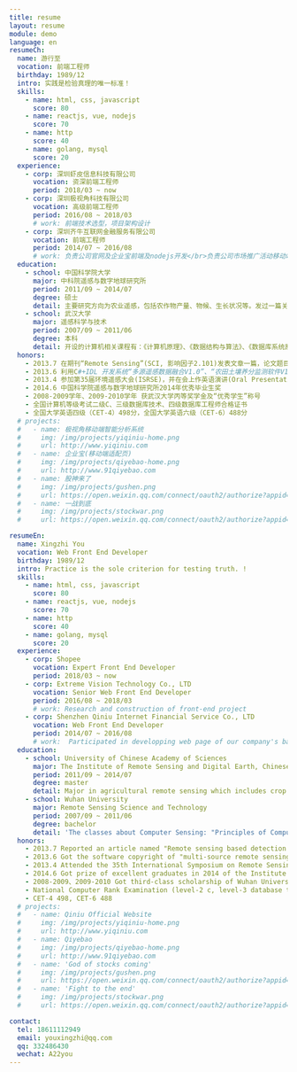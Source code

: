 ```yaml
---
title: resume
layout: resume
module: demo
language: en
resumeCh:
  name: 游行至
  vocation: 前端工程师
  birthday: 1989/12
  intro: 实践是检验真理的唯一标准！
  skills:
    - name: html, css, javascript
      score: 80
    - name: reactjs, vue, nodejs
      score: 70
    - name: http
      score: 40
    - name: golang, mysql
      score: 20
  experience:
    - corp: 深圳虾皮信息科技有限公司
      vocation: 资深前端工程师
      period: 2018/03 ~ now
    - corp: 深圳极视角科技有限公司
      vocation: 高级前端工程师
      period: 2016/08 ~ 2018/03
      # work: 前端技术选型，项目架构设计
    - corp: 深圳齐牛互联网金融服务有限公司
      vocation: 前端工程师
      period: 2014/07 ~ 2016/08
      # work: 负责公司官网及企业宝前端及nodejs开发</br>负责公司市场推广活动移动端开发，微信网页开发
  education:
    - school: 中国科学院大学
      major: 中科院遥感与数字地球研究所
      period: 2011/09 ~ 2014/07
      degree: 硕士
      detail: 主要研究方向为农业遥感，包括农作物产量、物候、生长状况等。发过一篇关于农作物物候的英文文章，被Remote Sensing收录，SCI影响力因子>2.0，毕业论文是关于多源遥感图像融合。
    - school: 武汉大学
      major: 遥感科学与技术
      period: 2007/09 ~ 2011/06
      degree: 本科
      detail: 开设的计算机相关课程有：《计算机原理》、《数据结构与算法》、《数据库系统原理》、《C++面向对象程序设计》等。
  honors:
    - 2013.7 在期刊“Remote Sensing”(SCI, 影响因子2.101)发表文章一篇，论文题目为“Remote sensing based detection of crop phenology for agricultural zones in China using a new threshold method”
    - 2013.6 利用C#+IDL 开发系统“多源遥感数据融合V1.0”、“农田土壤养分监测软件V1.0”，并申请软件著作权
    - 2013.4 参加第35届环境遥感大会(ISRSE)，并在会上作英语演讲(Oral Presentation)
    - 2014.6 中国科学院遥感与数字地球研究所2014年优秀毕业生奖
    - 2008-2009学年、2009-2010学年 获武汉大学丙等奖学金及“优秀学生”称号
    - 全国计算机等级考试二级C、三级数据库技术、四级数据库工程师合格证书
    - 全国大学英语四级（CET-4）498分，全国大学英语六级（CET-6）488分
  # projects:
  #   - name: 极视角移动端智能分析系统
  #     img: /img/projects/yiqiniu-home.png
  #     url: http://www.yiqiniu.com
  #   - name: 企业宝(移动端适配页)
  #     img: /img/projects/qiyebao-home.png
  #     url: http://www.91qiyebao.com
  #   - name: 股神来了
  #     img: /img/projects/gushen.png
  #     url: https://open.weixin.qq.com/connect/oauth2/authorize?appid=wx2f89bc3e1a10e265&redirect_uri=https://api.yiqiniu.com/gs_api/entryType&response_type=code&scope=snsapi_base&state=base#wechat_redirect
  #   - name: 一战到底
  #     img: /img/projects/stockwar.png
  #     url: https://open.weixin.qq.com/connect/oauth2/authorize?appid=wx2f89bc3e1a10e265&redirect_uri=https://api.yiqiniu.com/fight_api/fight_entry_type&response_type=code&scope=snsapi_base&state=base#wechat_redirect

resumeEn:
  name: Xingzhi You
  vocation: Web Front End Developer
  birthday: 1989/12
  intro: Practice is the sole criterion for testing truth. !
  skills:
    - name: html, css, javascript
      score: 80
    - name: reactjs, vue, nodejs
      score: 70
    - name: http
      score: 40
    - name: golang, mysql
      score: 20
  experience:
    - corp: Shopee
      vocation: Expert Front End Developer
      period: 2018/03 ~ now
    - corp: Extreme Vision Technology Co., LTD
      vocation: Senior Web Front End Developer
      period: 2016/08 ~ 2018/03
      # work: Research and construction of front-end project
    - corp: Shenzhen Qiniu Internet Financial Service Co., LTD
      vocation: Web Front End Developer
      period: 2014/07 ~ 2016/08
      # work:  Participated in developping web page of our company's backstage management system, and the development of official website, qiyebao website.</br>Involved in mobile web page, wechat h5 page development for marketing activities.
  education:
    - school: University of Chinese Academy of Sciences
      major: The Institute of Remote Sensing and Digital Earth, Chinese Academy of Sciences
      period: 2011/09 ~ 2014/07
      degree: master
      detail: Major in agricultural remote sensing which includes crop yields, phenology, growth conditions etc. The thesis is about multi-source remote sensing image fusion.
    - school: Wuhan University
      major: Remote Sensing Science and Technology
      period: 2007/09 ~ 2011/06
      degree: bachelor
      detail: 'The classes about Computer Sensing: "Principles of Computer", "Data structure and algorithm design", "Principles of Database System", "C++ object-oriented program design" etc.'
  honors:
    - 2013.7 Reported an article named "Remote sensing based detection of crop phenology for agricultural zones in China using a new threshold method" in "Remote Sensing" (SCI factor is 2.101)
    - 2013.6 Got the software copyright of "multi-source remote sensing image fusion system V1.0", "Farmland soil nutrient monitoring software system V1.0"
    - 2013.4 Attended the 35th International Symposium on Remote Sensing of Environment and gave a speech
    - 2014.6 Got prize of excellent graduates in 2014 of the Institute of Remote Sensing and Digital Earth, Chinese Academy of Sciences
    - 2008-2009、2009-2010 Got third-class scholarship of Wuhan University
    - National Computer Rank Examination (level-2 c, level-3 database technology, level-4 database engineer)
    - CET-4 498, CET-6 488
  # projects:
  #   - name: Qiniu Official Website
  #     img: /img/projects/yiqiniu-home.png
  #     url: http://www.yiqiniu.com
  #   - name: Qiyebao
  #     img: /img/projects/qiyebao-home.png
  #     url: http://www.91qiyebao.com
  #   - name: 'God of stocks coming'
  #     img: /img/projects/gushen.png
  #     url: https://open.weixin.qq.com/connect/oauth2/authorize?appid=wx2f89bc3e1a10e265&redirect_uri=https://api.yiqiniu.com/gs_api/entryType&response_type=code&scope=snsapi_base&state=base#wechat_redirect
  #   - name: 'Fight to the end'
  #     img: /img/projects/stockwar.png
  #     url: https://open.weixin.qq.com/connect/oauth2/authorize?appid=wx2f89bc3e1a10e265&redirect_uri=https://api.yiqiniu.com/fight_api/fight_entry_type&response_type=code&scope=snsapi_base&state=base#wechat_redirect

contact:
  tel: 18611112949
  email: youxingzhi@qq.com
  qq: 332486430
  wechat: A22you
---
```

